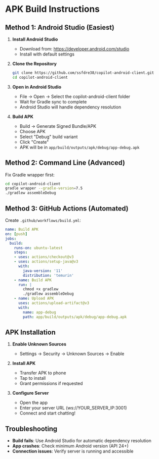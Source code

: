 # APK Build Instructions

## Method 1: Android Studio (Easiest)

1. **Install Android Studio**
   - Download from: https://developer.android.com/studio
   - Install with default settings

2. **Clone the Repository**
   ```bash
   git clone https://github.com/ssfdre38/copilot-android-client.git
   cd copilot-android-client
   ```

3. **Open in Android Studio**
   - File → Open → Select the copilot-android-client folder
   - Wait for Gradle sync to complete
   - Android Studio will handle dependency resolution

4. **Build APK**
   - Build → Generate Signed Bundle/APK
   - Choose APK
   - Select "Debug" build variant
   - Click "Create"
   - APK will be in `app/build/outputs/apk/debug/app-debug.apk`

## Method 2: Command Line (Advanced)

Fix Gradle wrapper first:
```bash
cd copilot-android-client
gradle wrapper --gradle-version=7.5
./gradlew assembleDebug
```

## Method 3: GitHub Actions (Automated)

Create `.github/workflows/build.yml`:
```yaml
name: Build APK
on: [push]
jobs:
  build:
    runs-on: ubuntu-latest
    steps:
    - uses: actions/checkout@v3
    - uses: actions/setup-java@v3
      with:
        java-version: '11'
        distribution: 'temurin'
    - name: Build APK
      run: |
        chmod +x gradlew
        ./gradlew assembleDebug
    - name: Upload APK
      uses: actions/upload-artifact@v3
      with:
        name: app-debug
        path: app/build/outputs/apk/debug/app-debug.apk
```

## APK Installation

1. **Enable Unknown Sources**
   - Settings → Security → Unknown Sources → Enable

2. **Install APK**
   - Transfer APK to phone
   - Tap to install
   - Grant permissions if requested

3. **Configure Server**
   - Open the app
   - Enter your server URL (ws://YOUR_SERVER_IP:3001)
   - Connect and start chatting!

## Troubleshooting

- **Build fails**: Use Android Studio for automatic dependency resolution
- **App crashes**: Check minimum Android version (API 24+)
- **Connection issues**: Verify server is running and accessible
